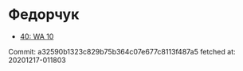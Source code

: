 # Федорчук
- [40: WA 10](40.md)

Commit: a32590b1323c829b75b364c07e677c8113f487a5
 fetched at: 20201217-011803
